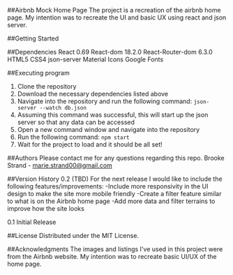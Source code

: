 ##Airbnb Mock Home Page
The project is a recreation of the airbnb home page. My intention was to recreate the UI and basic UX using react and json server.

##Getting Started

##Dependencies
React 0.69
React-dom 18.2.0
React-Router-dom 6.3.0
HTML5
CSS4
json-server
Material Icons
Google Fonts
 

##Executing program
1. Clone the repository
2. Download the necessary dependencies listed above
3. Navigate into the repository and run the following command: ```json-server --watch db.json```
4. Assuming this command was successful, this will start up the json server so that any data can be accessed
5. Open a new command window and navigate into the repository
6. Run the following command: ```npm start```
7. Wait for the project to load and it should be all set!

##Authors
Please contact me for any questions regarding this repo.
Brooke Strand - marie.strand00@gmail.com


##Version History
0.2 (TBD)
For the next release I would like to include the following features/improvements: 
-Include more responsivity in the UI design to make the site more mobile friendly
-Create a filter feature similar to what is on the Airbnb home page
-Add more data and filter terrains to improve how the site looks

0.1
Initial Release


##License
Distributed under the MIT License.

##Acknowledgments
The images and listings I've used in this project were from the Airbnb website. My intention was to recreate basic UI/UX of the home page. 